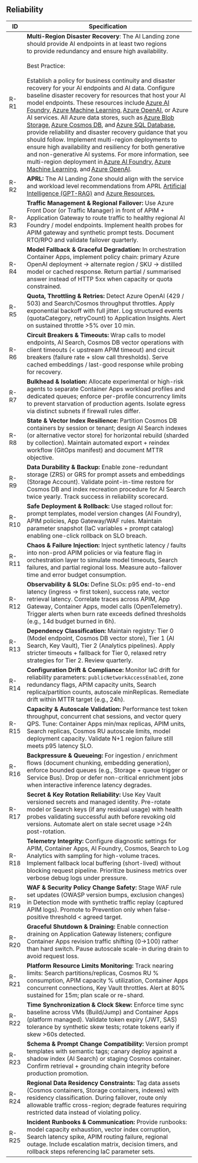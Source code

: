 ## Reliability

| ID    | Specification |
|-------|--------------|
|  R-R1  | **Multi-Region Disaster Recovery**: The AI Landing zone should provide AI endpoints in at least two regions to provide redundancy and ensure high availability.<br><br>Best Practice:<br><br> Establish a policy for business continuity and disaster recovery for your AI endpoints and AI data. Configure baseline disaster recovery for resources that host your AI model endpoints. These resources include [Azure AI Foundry](https://learn.microsoft.com/en-us/azure/ai-studio/how-to/disaster-recovery), [Azure Machine Learning](https://learn.microsoft.com/en-us/azure/machine-learning/how-to-high-availability-machine-learning), [Azure OpenAI](https://learn.microsoft.com/en-us/azure/ai-services/openai/how-to/business-continuity-disaster-recovery), or Azure AI services. All Azure data stores, such as [Azure Blob Storage](https://learn.microsoft.com/en-us/azure/storage/common/storage-disaster-recovery-guidance), [Azure Cosmos DB](https://learn.microsoft.com/en-us/azure/cosmos-db/online-backup-and-restore), and [Azure SQL Database](https://learn.microsoft.com/en-us/azure/azure-sql/accelerated-database-recovery), provide reliability and disaster recovery guidance that you should follow. Implement multi-region deployments to ensure high availability and resiliency for both generative and non-generative AI systems. For more information, see multi-region deployment in [Azure AI Foundry](https://learn.microsoft.com/en-us/azure/ai-studio/how-to/disaster-recovery#plan-for-multi-regional-deployment), [Azure Machine Learning](https://learn.microsoft.com/en-us/azure/machine-learning/how-to-high-availability-machine-learning#plan-for-multi-regional-deployment), and [Azure OpenAI](https://learn.microsoft.com/en-us/azure/ai-services/openai/how-to/business-continuity-disaster-recovery).|
|  R-R2  | **APRL:** The AI Landing Zone should align with the service and workload level recommendations from APRL [Artificial Intelligence (GPT-RAG)](https://azure.github.io/Azure-Proactive-Resiliency-Library-v2/azure-specialized-workloads/ai/) and [Azure Resources.](https://azure.github.io/Azure-Proactive-Resiliency-Library-v2/azure-resources/)|
|  R-R3  | **Traffic Management & Regional Failover:** Use Azure Front Door (or Traffic Manager) in front of APIM + Application Gateway to route traffic to healthy regional AI Foundry / model endpoints. Implement health probes for APIM gateway and synthetic prompt tests. Document RTO/RPO and validate failover quarterly. |
|  R-R4  | **Model Fallback & Graceful Degradation:** In orchestration Container Apps, implement policy chain: primary Azure OpenAI deployment → alternate region / SKU → distilled model or cached response. Return partial / summarised answer instead of HTTP 5xx when capacity or quota constrained. |
|  R-R5  | **Quota, Throttling & Retries:** Detect Azure OpenAI (429 / 503) and Search/Cosmos throughput throttles. Apply exponential backoff with full jitter. Log structured events (quotaCategory, retryCount) to Application Insights. Alert on sustained throttle >5% over 10 min. |
|  R-R6  | **Circuit Breakers & Timeouts:** Wrap calls to model endpoints, AI Search, Cosmos DB vector operations with client timeouts (< upstream APIM timeout) and circuit breakers (failure rate + slow call thresholds). Serve cached embeddings / last-good response while probing for recovery. |
|  R-R7  | **Bulkhead & Isolation:** Allocate experimental or high-risk agents to separate Container Apps workload profiles and dedicated queues; enforce per-profile concurrency limits to prevent starvation of production agents. Isolate egress via distinct subnets if firewall rules differ. |
|  R-R8  | **State & Vector Index Resilience:** Partition Cosmos DB containers by session or tenant; design AI Search indexes (or alternative vector store) for horizontal rebuild (sharded by collection). Maintain automated export + reindex workflow (GitOps manifest) and document MTTR objective. |
|  R-R9  | **Data Durability & Backup:** Enable zone-redundant storage (ZRS) or GRS for prompt assets and embeddings (Storage Account). Validate point-in-time restore for Cosmos DB and index recreation procedure for AI Search twice yearly. Track success in reliability scorecard. |
|  R-R10 | **Safe Deployment & Rollback:** Use staged rollout for: prompt templates, model version changes (AI Foundry), APIM policies, App Gateway/WAF rules. Maintain parameter snapshot (IaC variables + prompt catalog) enabling one-click rollback on SLO breach. |
|  R-R11 | **Chaos & Failure Injection:** Inject synthetic latency / faults into non-prod APIM policies or via feature flag in orchestration layer to simulate model timeouts, Search failures, and partial regional loss. Measure auto-failover time and error budget consumption. |
|  R-R12 | **Observability & SLOs:** Define SLOs: p95 end-to-end latency (ingress → first token), success rate, vector retrieval latency. Correlate traces across APIM, App Gateway, Container Apps, model calls (OpenTelemetry). Trigger alerts when burn rate exceeds defined thresholds (e.g., 14d budget burned in 6h). |
|  R-R13 | **Dependency Classification:** Maintain registry: Tier 0 (Model endpoint, Cosmos DB vector store), Tier 1 (AI Search, Key Vault), Tier 2 (Analytics pipelines). Apply stricter timeouts + fallback for Tier 0, relaxed retry strategies for Tier 2. Review quarterly. |
|  R-R14 | **Configuration Drift & Compliance:** Monitor IaC drift for reliability parameters: `publicNetworkAccessEnabled`, zone redundancy flags, APIM capacity units, Search replica/partition counts, autoscale minReplicas. Remediate drift within MTTR target (e.g., 24h). |
|  R-R15 | **Capacity & Autoscale Validation:** Performance test token throughput, concurrent chat sessions, and vector query QPS. Tune: Container Apps min/max replicas, APIM units, Search replicas, Cosmos RU autoscale limits, model deployment capacity. Validate N+1 region failure still meets p95 latency SLO. |
|  R-R16 | **Backpressure & Queueing:** For ingestion / enrichment flows (document chunking, embedding generation), enforce bounded queues (e.g., Storage + queue trigger or Service Bus). Drop or defer non-critical enrichment jobs when interactive inference latency degrades. |
|  R-R17 | **Secret & Key Rotation Reliability:** Use Key Vault versioned secrets and managed identity. Pre-rotate model or Search keys (if any residual usage) with health probes validating successful auth before revoking old versions. Automate alert on stale secret usage >24h post-rotation. |
|  R-R18 | **Telemetry Integrity:** Configure diagnostic settings for APIM, Container Apps, AI Foundry, Cosmos, Search to Log Analytics with sampling for high-volume traces. Implement fallback local buffering (short-lived) without blocking request pipeline. Prioritize business metrics over verbose debug logs under pressure. |
|  R-R19 | **WAF & Security Policy Change Safety:** Stage WAF rule set updates (OWASP version bumps, exclusion changes) in Detection mode with synthetic traffic replay (captured APIM logs). Promote to Prevention only when false-positive threshold < agreed target. |
|  R-R20 | **Graceful Shutdown & Draining:** Enable connection draining on Application Gateway listeners; configure Container Apps revision traffic shifting (0→100) rather than hard switch. Pause autoscale scale-in during drain to avoid request loss. |
|  R-R21 | **Platform Resource Limits Monitoring:** Track nearing limits: Search partitions/replicas, Cosmos RU % consumption, APIM capacity % utilization, Container Apps concurrent connections, Key Vault throttles. Alert at 80% sustained for 15m; plan scale or re-shard. |
|  R-R22 | **Time Synchronization & Clock Skew:** Enforce time sync baseline across VMs (Build/Jump) and Container Apps (platform managed). Validate token expiry (JWT, SAS) tolerance by synthetic skew tests; rotate tokens early if skew >60s detected. |
|  R-R23 | **Schema & Prompt Change Compatibility:** Version prompt templates with semantic tags; canary deploy against a shadow index (AI Search) or staging Cosmos container. Confirm retrieval + grounding chain integrity before production promotion. |
|  R-R24 | **Regional Data Residency Constraints:** Tag data assets (Cosmos containers, Storage containers, indexes) with residency classification. During failover, route only allowable traffic cross-region; degrade features requiring restricted data instead of violating policy. |
|  R-R25 | **Incident Runbooks & Communication:** Provide runbooks: model capacity exhaustion, vector index corruption, Search latency spike, APIM routing failure, regional outage. Include escalation matrix, decision timers, and rollback steps referencing IaC parameter sets. |
